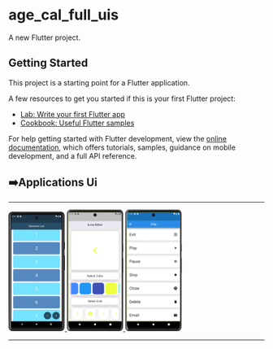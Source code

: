 # age_cal_full_uis

A new Flutter project.

## Getting Started

This project is a starting point for a Flutter application.

A few resources to get you started if this is your first Flutter project:

- [Lab: Write your first Flutter app](https://docs.flutter.dev/get-started/codelab)
- [Cookbook: Useful Flutter samples](https://docs.flutter.dev/cookbook)

For help getting started with Flutter development, view the
[online documentation](https://docs.flutter.dev/), which offers tutorials,
samples, guidance on mobile development, and a full API reference.
<h2>➡️Applications Ui</h2>
<hr>
<p>
<a href ="https://github.com/Prafulpatnecha/age_cal_full_uis">
<img src="https://github.com/Prafulpatnecha/age_cal_full_uis/blob/master/Add%20And%20Remove.png" width="22%" Height="35%">
  <img src="https://github.com/Prafulpatnecha/age_cal_full_uis/blob/master/Icons%20Editor%20Application%20bast.png" width="22%" Height="35%">
  <img src="https://github.com/Prafulpatnecha/age_cal_full_uis/blob/master/Mapiconsapplication_Ui.png" width="22%" Height="35%">
</a>
</p>
<hr>
